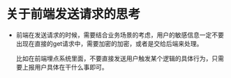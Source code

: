 # 关于前端发送请求的思考

* 前端在发送请求的时候，需要结合业务场景的考虑，用户的敏感信息一定不要出现在直接的get请求中，需要加密的加密，或者是交给后端来处理。

  比如在前端埋点系统里面，不要直接发送用户触发某个逻辑的具体行为，只需要上报用户具体在干什么事即可。

